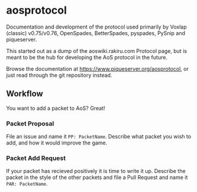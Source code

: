 # aosprotocol
Documentation and development of the protocol used primarily by Voxlap (classic) v0.75/v0.76, OpenSpades, BetterSpades, pyspades, PySnip and piqueserver.

This started out as a dump of the aoswiki.rakiru.com Protocol page, but is meant to be the hub for
developing the AoS protocol in the future.

Browse the documentation at https://www.piqueserver.org/aosprotocol, or just read through the git repository instead.

## Workflow
You want to add a packet to AoS? Great!

### Packet Proposal
File an issue and name it `PP: PacketName`. Describe what packet you wish to add,
and how it would improve the game.

### Packet Add Request
If your packet has recieved positively it is time to write it up.
Describe the packet in the style of the other packets and file a Pull Request and name it `PAR: PacketName`.
